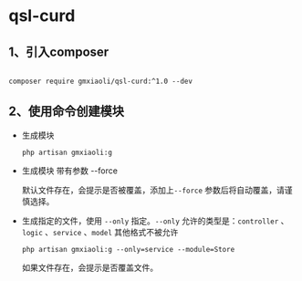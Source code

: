 # qsl-curd

## 1、引入composer

```she

composer require gmxiaoli/qsl-curd:^1.0 --dev

```


## 2、使用命令创建模块

* 生成模块

  ```shell
  php artisan gmxiaoli:g
  ```


* 生成模块 带有参数 --force

  默认文件存在，会提示是否被覆盖，添加上`--force` 参数后将自动覆盖，请谨慎选择。

  

* 生成指定的文件，使用 `--only` 指定。`--only` 允许的类型是：`controller` 、`logic` 、`service` 、`model`  其他格式不被允许

  ```shell
  php artisan gmxiaoli:g --only=service --module=Store
  ```

  如果文件存在，会提示是否覆盖文件。

  

  